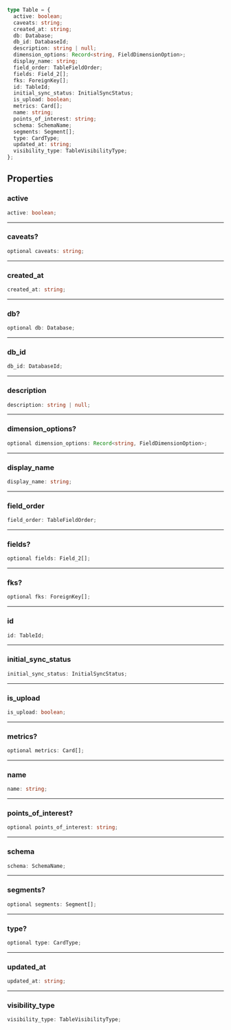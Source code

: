 ```ts
type Table = {
  active: boolean;
  caveats: string;
  created_at: string;
  db: Database;
  db_id: DatabaseId;
  description: string | null;
  dimension_options: Record<string, FieldDimensionOption>;
  display_name: string;
  field_order: TableFieldOrder;
  fields: Field_2[];
  fks: ForeignKey[];
  id: TableId;
  initial_sync_status: InitialSyncStatus;
  is_upload: boolean;
  metrics: Card[];
  name: string;
  points_of_interest: string;
  schema: SchemaName;
  segments: Segment[];
  type: CardType;
  updated_at: string;
  visibility_type: TableVisibilityType;
};
```

## Properties

### active

```ts
active: boolean;
```

***

### caveats?

```ts
optional caveats: string;
```

***

### created\_at

```ts
created_at: string;
```

***

### db?

```ts
optional db: Database;
```

***

### db\_id

```ts
db_id: DatabaseId;
```

***

### description

```ts
description: string | null;
```

***

### dimension\_options?

```ts
optional dimension_options: Record<string, FieldDimensionOption>;
```

***

### display\_name

```ts
display_name: string;
```

***

### field\_order

```ts
field_order: TableFieldOrder;
```

***

### fields?

```ts
optional fields: Field_2[];
```

***

### fks?

```ts
optional fks: ForeignKey[];
```

***

### id

```ts
id: TableId;
```

***

### initial\_sync\_status

```ts
initial_sync_status: InitialSyncStatus;
```

***

### is\_upload

```ts
is_upload: boolean;
```

***

### metrics?

```ts
optional metrics: Card[];
```

***

### name

```ts
name: string;
```

***

### points\_of\_interest?

```ts
optional points_of_interest: string;
```

***

### schema

```ts
schema: SchemaName;
```

***

### segments?

```ts
optional segments: Segment[];
```

***

### type?

```ts
optional type: CardType;
```

***

### updated\_at

```ts
updated_at: string;
```

***

### visibility\_type

```ts
visibility_type: TableVisibilityType;
```
